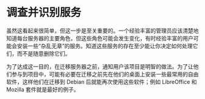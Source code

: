 # 调查并识别服务

虽然这看起来很简单，但这一步是至关重要的。一个经验丰富的管理员应该清楚地知道每台服务器的主要角色，但这些角色可能会发生变化，有时经验丰富的用户可能会安装一些“杂乱无章”的服务。知道这些服务的存在至少能让你决定如何处理它们，而不是随意删除它们。

为了达成这一目的，在迁移服务器之前，通知用户该项目是明智的做法。为了让他们参与到项目中，可能有必要在迁移之前先在他们的桌面上安装一些最常用的自由软件，这样他们在迁移到 Debian 后就能再次使用这些软件；例如 LibreOffice 和 Mozilla 套件就是最好的例子。